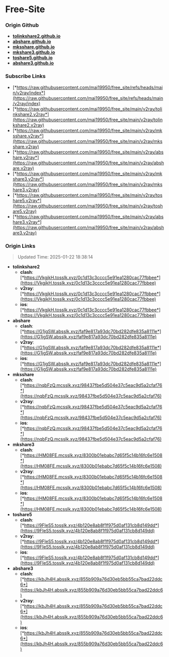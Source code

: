 # Free-Site

### Origin Github

- [**tolinkshare2.github.io**](https://github.com/tolinkshare2/tolinkshare2.github.io)
- [**abshare.github.io**](https://github.com/abshare/abshare.github.io)
- [**mksshare.github.io**](https://github.com/mksshare/mksshare.github.io)
- [**mkshare3.github.io**](https://github.com/mkshare3/mkshare3.github.io)
- [**toshare5.github.io**](https://github.com/toshare5/toshare5.github.io)
- [**abshare3.github.io**](https://github.com/abshare3/abshare3.github.io)

### Subscribe Links

- [*https://raw.githubusercontent.com/mai19950/free_site/refs/heads/main/v2ray/index*](https://raw.githubusercontent.com/mai19950/free_site/refs/heads/main/v2ray/index)
- [*https://raw.githubusercontent.com/mai19950/free_site/main/v2ray/tolinkshare2.v2ray*](https://raw.githubusercontent.com/mai19950/free_site/main/v2ray/tolinkshare2.v2ray)
- [*https://raw.githubusercontent.com/mai19950/free_site/main/v2ray/mksshare.v2ray*](https://raw.githubusercontent.com/mai19950/free_site/main/v2ray/mksshare.v2ray)
- [*https://raw.githubusercontent.com/mai19950/free_site/main/v2ray/abshare.v2ray*](https://raw.githubusercontent.com/mai19950/free_site/main/v2ray/abshare.v2ray)
- [*https://raw.githubusercontent.com/mai19950/free_site/main/v2ray/mkshare3.v2ray*](https://raw.githubusercontent.com/mai19950/free_site/main/v2ray/mkshare3.v2ray)
- [*https://raw.githubusercontent.com/mai19950/free_site/main/v2ray/toshare5.v2ray*](https://raw.githubusercontent.com/mai19950/free_site/main/v2ray/toshare5.v2ray)
- [*https://raw.githubusercontent.com/mai19950/free_site/main/v2ray/abshare3.v2ray*](https://raw.githubusercontent.com/mai19950/free_site/main/v2ray/abshare3.v2ray)

### Origin Links

> Updated Time: 2025-01-22 18:38:14

- **tolinkshare2**
  - **clash**: [*https://VkgjkH.tosslk.xyz/0c1d13c3cccc5e91ea1280cac77fbbee*](https://VkgjkH.tosslk.xyz/0c1d13c3cccc5e91ea1280cac77fbbee)
  - **v2ray**: [*https://VkgjkH.tosslk.xyz/0c1d13c3cccc5e91ea1280cac77fbbee*](https://VkgjkH.tosslk.xyz/0c1d13c3cccc5e91ea1280cac77fbbee)
  - **ios**: [*https://VkgjkH.tosslk.xyz/0c1d13c3cccc5e91ea1280cac77fbbee*](https://VkgjkH.tosslk.xyz/0c1d13c3cccc5e91ea1280cac77fbbee)
- **abshare**
  - **clash**: [*https://G1jgSW.absslk.xyz/faf9e817a93dc70bd282dfe835a8111e*](https://G1jgSW.absslk.xyz/faf9e817a93dc70bd282dfe835a8111e)
  - **v2ray**: [*https://G1jgSW.absslk.xyz/faf9e817a93dc70bd282dfe835a8111e*](https://G1jgSW.absslk.xyz/faf9e817a93dc70bd282dfe835a8111e)
  - **ios**: [*https://G1jgSW.absslk.xyz/faf9e817a93dc70bd282dfe835a8111e*](https://G1jgSW.absslk.xyz/faf9e817a93dc70bd282dfe835a8111e)
- **mksshare**
  - **clash**: [*https://nqbFzQ.mcsslk.xyz/98437fbe5d504e37c5eac9d5a2cfaf76*](https://nqbFzQ.mcsslk.xyz/98437fbe5d504e37c5eac9d5a2cfaf76)
  - **v2ray**: [*https://nqbFzQ.mcsslk.xyz/98437fbe5d504e37c5eac9d5a2cfaf76*](https://nqbFzQ.mcsslk.xyz/98437fbe5d504e37c5eac9d5a2cfaf76)
  - **ios**: [*https://nqbFzQ.mcsslk.xyz/98437fbe5d504e37c5eac9d5a2cfaf76*](https://nqbFzQ.mcsslk.xyz/98437fbe5d504e37c5eac9d5a2cfaf76)
- **mkshare3**
  - **clash**: [*https://HM08FE.mcsslk.xyz/8300b01ebabc7d65f5c14b16fc6e1508*](https://HM08FE.mcsslk.xyz/8300b01ebabc7d65f5c14b16fc6e1508)
  - **v2ray**: [*https://HM08FE.mcsslk.xyz/8300b01ebabc7d65f5c14b16fc6e1508*](https://HM08FE.mcsslk.xyz/8300b01ebabc7d65f5c14b16fc6e1508)
  - **ios**: [*https://HM08FE.mcsslk.xyz/8300b01ebabc7d65f5c14b16fc6e1508*](https://HM08FE.mcsslk.xyz/8300b01ebabc7d65f5c14b16fc6e1508)
- **toshare5**
  - **clash**: [*https://9FIeS5.tosslk.xyz/4b120e8ab8f1f975d0af131cb8d149dd*](https://9FIeS5.tosslk.xyz/4b120e8ab8f1f975d0af131cb8d149dd)
  - **v2ray**: [*https://9FIeS5.tosslk.xyz/4b120e8ab8f1f975d0af131cb8d149dd*](https://9FIeS5.tosslk.xyz/4b120e8ab8f1f975d0af131cb8d149dd)
  - **ios**: [*https://9FIeS5.tosslk.xyz/4b120e8ab8f1f975d0af131cb8d149dd*](https://9FIeS5.tosslk.xyz/4b120e8ab8f1f975d0af131cb8d149dd)
- **abshare3**
  - **clash**: [*https://kbJh4H.absslk.xyz/855b909a76d30eb5bb55ca7bad22ddc6*](https://kbJh4H.absslk.xyz/855b909a76d30eb5bb55ca7bad22ddc6)
  - **v2ray**: [*https://kbJh4H.absslk.xyz/855b909a76d30eb5bb55ca7bad22ddc6*](https://kbJh4H.absslk.xyz/855b909a76d30eb5bb55ca7bad22ddc6)
  - **ios**: [*https://kbJh4H.absslk.xyz/855b909a76d30eb5bb55ca7bad22ddc6*](https://kbJh4H.absslk.xyz/855b909a76d30eb5bb55ca7bad22ddc6)
